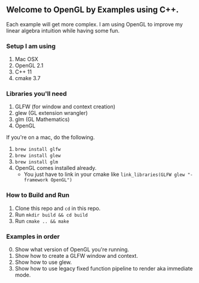 Welcome to OpenGL by Examples using C++.
---

Each example will get more complex. I am using OpenGL
to improve my linear algebra intuition while having
some fun.

### Setup I am using

1. Mac OSX
2. OpenGL 2.1
3. C++ 11
4. cmake 3.7

### Libraries you'll need

1. GLFW (for window and context creation)
2. glew (GL extension wrangler)
3. glm (GL Mathematics)
4. OpenGL

If you're on a mac, do the following.

1. `brew install glfw`
2. `brew install glew`
3. `brew install glm`
4. OpenGL comes installed already.
   * You just have to link in your cmake like
   `link_libraries(GLFW glew "-framework OpenGL")`

### How to Build and Run

1. Clone this repo and `cd` in this repo.
2. Run `mkdir build && cd build`
3. Run `cmake .. && make`

### Examples in order

0. Show what version of OpenGL you're running.
1. Show how to create a GLFW window and context.
2. Show how to use glew.
3. Show how to use legacy fixed function pipeline to render aka immediate mode.